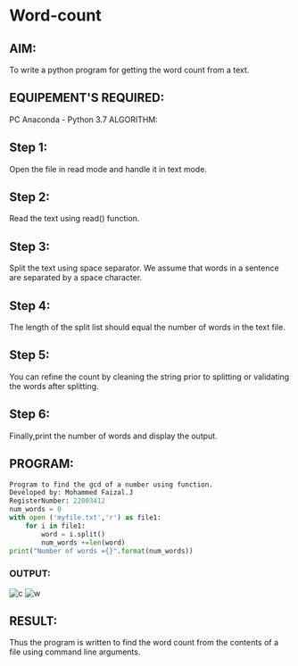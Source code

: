 # Word-count
## AIM:

To write a python program for getting the word count from a text.
## EQUIPEMENT'S REQUIRED:

PC Anaconda - Python 3.7
ALGORITHM:
## Step 1:

Open the file in read mode and handle it in text mode.
## Step 2:

Read the text using read() function.
## Step 3:

Split the text using space separator. We assume that words in a sentence are separated by a space character.
## Step 4:

The length of the split list should equal the number of words in the text file.
## Step 5:

You can refine the count by cleaning the string prior to splitting or validating the words after splitting.
## Step 6:

Finally,print the number of words and display the output.
## PROGRAM:
```python
Program to find the gcd of a number using function.
Developed by: Mohammed Faizal.J
RegisterNumber: 22003412
num_words = 0
with open ('myfile.txt','r') as file1:
    for i in file1:
        word = i.split()
        num_words +=len(word)
print("Number of words ={}".format(num_words))
```
### OUTPUT:
![c](https://user-images.githubusercontent.com/120553195/214851804-7715ffb0-f168-4390-8906-169ad47b9a46.png)
![w](https://user-images.githubusercontent.com/120553195/214852024-3f5d6c5d-5e12-4b80-8571-88e529d5322d.png)



## RESULT:
Thus the program is written to find the word count from the contents of a file using command line arguments.
